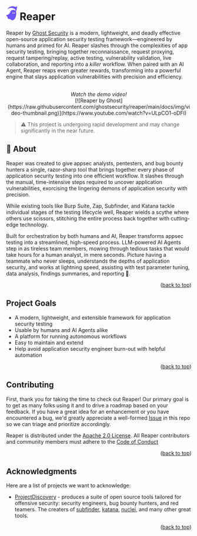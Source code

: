 <a id="readme-top"></a>
<h1><img src="docs/img/logo-reaper-only.png" width="30px"> Reaper</h1>

Reaper by [Ghost Security](https://ghost.security) is a modern, lightweight, and deadly effective open-source application security testing framework—engineered by humans and primed for AI. Reaper slashes through the complexities of app security testing, bringing together reconnaissance, request proxying, request tampering/replay, active testing, vulnerability validation, live collaboration, and reporting into a *killer* workflow. When paired with an AI Agent, Reaper reaps even greater rewards, transforming into a powerful engine that slays application vulnerabilities with precision and efficiency.

<!-- LOGO AND YOUTUBE -->
<br />
<div align="center">
<i>Watch the demo video!</i><br/>
[![Reaper by Ghost](https://raw.githubusercontent.com/ghostsecurity/reaper/main/docs/img/video-thumbnail.png)](https://www.youtube.com/watch?v=ULpCO1-oDFI)
</div>

> :warning:
> This project is undergoing rapid development and may change significantly in the near future.

## 👻 About

Reaper was created to give appsec analysts, pentesters, and bug bounty hunters a single, razor-sharp tool that brings together every phase of application security testing into one efficient workflow. It slashes through the manual, time-intensive steps required to uncover application vulnerabilities, exorcising the lingering demons of application security with precision.

While existing tools like Burp Suite, Zap, Subfinder, and Katana tackle individual stages of the testing lifecycle well, Reaper wields a scythe where others use scissors, stitching the entire process back together with cutting-edge technology.

Built for orchestration by both humans and AI, Reaper transforms appsec testing into a streamlined, high-speed process. LLM-powered AI Agents step in as tireless team members, mowing through tedious tasks that would take hours for a human analyst, in mere seconds. Picture having a teammate who never sleeps, understands the depths of application security, and works at lightning speed, assisting with test parameter tuning, data analysis, findings summaries, and reporting 🤤.

<p align="right">(<a href="#readme-top">back to top</a>)</p>

## Project Goals

- A modern, lightweight, and extensible framework for application security testing
- Usable by humans and AI Agents alike
- A platform for running autonomous workflows
- Easy to maintain and extend
- Help avoid application security engineer burn-out with helpful automation

<p align="right">(<a href="#readme-top">back to top</a>)</p>



<!-- CONTRIBUTING -->
## Contributing

First, thank you for taking the time to check out Reaper! Our primary goal is to get as many folks using it and to drive a roadmap based on your feedback.  If you have a great idea for an enhancement or you have encountered a bug, we'd greatly appreciate a well-formed [Issue](https://github.com/ghostsecurity/reaper/issues/new) in this repo so we can triage and prioritize accordingly.

Reaper is distributed under the [Apache 2.0 License](LICENSE). All Reaper contributors and community members must adhere to the [Code of Conduct](CODE_OF_CONDUCT.md)

<p align="right">(<a href="#readme-top">back to top</a>)</p>

<!-- ACKNOWLEDGMENTS -->
## Acknowledgments

Here are a list of projects we want to acknowledge:

* [ProjectDiscovery](https://github.com/projectdiscovery) - produces a suite of open source tools tailored for offensive security: security engineers, bug bounty hunters, and red teamers.  The creaters of [subfinder](https://github.com/projectdiscovery/subfinder), [katana](https://github.com/projectdiscovery/katana), [nuclei](https://github.com/projectdiscovery/nuclei), and many other great tools.

<p align="right">(<a href="#readme-top">back to top</a>)</p>
